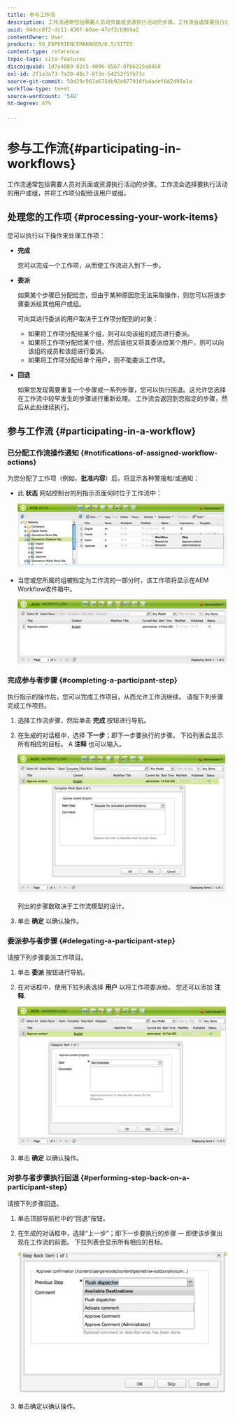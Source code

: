 ```yaml
---
title: 参与工作流
description: 工作流通常包括需要人员对页面或资源执行活动的步骤。工作流会选择要执行活动的用户或组，并将工作项分配给该用户或组。
uuid: 04dcc8f2-dc11-430f-b0ae-47ef2cb069a2
contentOwner: User
products: SG_EXPERIENCEMANAGER/6.5/SITES
content-type: reference
topic-tags: site-features
discoiquuid: 1d7a4889-82c5-4096-8567-8f66215a8458
exl-id: 2f1a3a73-7a20-48c7-8f3e-54252f5fb71c
source-git-commit: 50d29c967a675db92e077916fb4adef6d2d98a1a
workflow-type: tm+mt
source-wordcount: '542'
ht-degree: 47%

---
```


# 参与工作流{#participating-in-workflows}

工作流通常包括需要人员对页面或资源执行活动的步骤。工作流会选择要执行活动的用户或组，并将工作项分配给该用户或组。

## 处理您的工作项 {#processing-your-work-items}

您可以执行以下操作来处理工作项：

* **完成**

  您可以完成一个工作项，从而使工作流进入到下一步。

* **委派**

  如果某个步骤已分配给您，但由于某种原因您无法采取操作，则您可以将该步骤委派给其他用户或组。

  可向其进行委派的用户取决于工作项分配到的对象：

   * 如果将工作项分配给某个组，则可以向该组的成员进行委派。
   * 如果将工作项分配给某个组，然后该组又将其委派给某个用户，则可以向该组的成员和该组进行委派。
   * 如果将工作项分配给单个用户，则不能委派工作项。

* **回退**

  如果您发现需要重复一个步骤或一系列步骤，您可以执行回退。这允许您选择在工作流中较早发生的步骤进行重新处理。 工作流会返回到您指定的步骤，然后从此处继续执行。

## 参与工作流 {#participating-in-a-workflow}

### 已分配工作流操作通知 {#notifications-of-assigned-workflow-actions}

为您分配了工作项（例如，**批准内容**）后，将显示各种警报和/或通知：

* 此 **状态** 网站控制台的列指示页面何时位于工作流中：

  ![workflowstatus-1](assets/workflowstatus-1.png)

* 当您或您所属的组被指定为工作流的一部分时，该工作项将显示在AEM Workflow收件箱中。

  ![workflowinbox](assets/workflowinbox.png)

### 完成参与者步骤 {#completing-a-participant-step}

执行指示的操作后，您可以完成工作项目，从而允许工作流继续。 请按下列步骤完成工作项目。

1. 选择工作流步骤，然后单击 **完成** 按钮进行导航。
1. 在生成的对话框中，选择 **下一步**；即下一步要执行的步骤。 下拉列表会显示所有相应的目标。 A **注释** 也可以输入。

   ![workflowcomplete](assets/workflowcomplete.png)

   列出的步骤数取决于工作流模型的设计。

1. 单击 **确定** 以确认操作。

### 委派参与者步骤 {#delegating-a-participant-step}

请按下列步骤委派工作项目。

1. 单击 **委派** 按钮进行导航。
1. 在对话框中，使用下拉列表选择 **用户** 以将工作项委派给。 您还可以添加 **注释**.

   ![workflowdelegate](assets/workflowdelegate.png)

1. 单击 **确定** 以确认操作。

### 对参与者步骤执行回退 {#performing-step-back-on-a-participant-step}

请按下列步骤回退。

1. 单击顶部导航栏中的“回退”按钮。
1. 在生成的对话框中，选择“上一步”；即下一步要执行的步骤 — 即使该步骤出现在工作流的前面。 下拉列表会显示所有相应的目标。

   ![screen_shot_2018-08-10at155325](assets/screen_shot_2018-08-10at155325.jpg)

1. 单击确定以确认操作。
